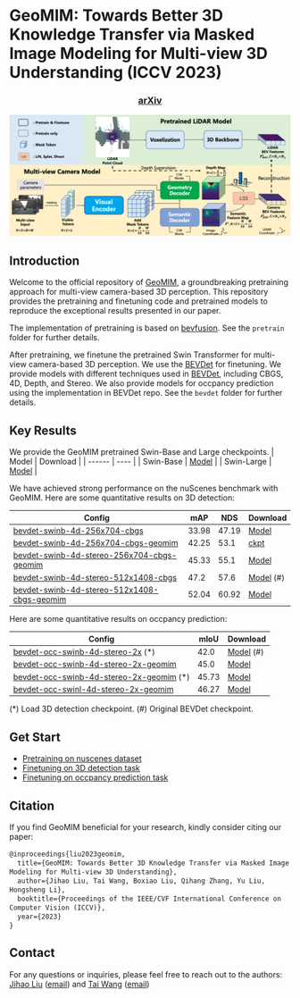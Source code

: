 # GeoMIM: Towards Better 3D Knowledge Transfer via Masked Image Modeling for Multi-view 3D Understanding (ICCV 2023)

<h3 align="center">
  <a href="https://arxiv.org/abs/2303.11325">arXiv</a>
</h3>

![pipeline](assets/geomim_pipeline.png)

## Introduction

Welcome to the official repository of [GeoMIM](https://arxiv.org/2303.11325), a groundbreaking pretraining approach for multi-view camera-based 3D perception. This repository provides the pretraining and finetuning code and pretrained models to reproduce the exceptional results presented in our paper.

The implementation of pretraining is based on [bevfusion](https://github.com/mit-han-lab/bevfusion). See the `pretrain` folder for further details.

After pretraining, we finetune the pretrained Swin Transformer for multi-view camera-based 3D perception. We use the [BEVDet](https://github.com/HuangJunJie2017/BEVDet) for finetuning. We provide models with different techniques used in [BEVDet](https://github.com/HuangJunJie2017/BEVDet), including CBGS, 4D, Depth, and Stereo. We also provide models for occpancy prediction using the implementation in BEVDet repo. See the `bevdet` folder for further details.

## Key Results

We provide the GeoMIM pretrained Swin-Base and Large checkpoints.
| Model | Download | 
| ------ | ---- | 
| Swin-Base | [Model](https://drive.google.com/file/d/1bHp4Y4j8X4LRoi8n7PRYskFohYq_J2X8/view?usp=sharing) |
| Swin-Large | [Model](https://drive.google.com/file/d/1lMdkAV0MTbBkR4YzsyPPGg0EkB5vLTVG/view?usp=sharing) |

We have achieved strong performance on the nuScenes benchmark with GeoMIM. Here are some quantitative results on 3D detection:

| Config | mAP | NDS | Download |	
| ------ | --- | --- | ----- |
| [bevdet-swinb-4d-256x704-cbgs](bevdet/configs/bevdet_geomim/bevdet-swinb-4d-256x704-cbgs.py) | 33.98 | 47.19 | [Model](https://drive.google.com/file/d/1sNn6kdgdIUQwUZQvywvtszEHTrStsDFQ/view?usp=sharing) |
| [bevdet-swinb-4d-256x704-cbgs-geomim](bevdet/configs/bevdet_geomim/bevdet-swinb-4d-256x704-cbgs-geomim.py) | 42.25 | 53.1 | [ckpt](https://drive.google.com/file/d/1xJ77En6Aa_gYDu1IEAtx_t8gdS3MCici/view?usp=sharing) |
| [bevdet-swinb-4d-stereo-256x704-cbgs-geomim](bevdet/configs/bevdet_geomim/bevdet-swinb-4d-stereo-256x704-cbgs-geomim.py) | 45.33 | 55.1 | [Model](https://drive.google.com/file/d/1v-YXOJ-VLuCS-WrnJHfmA_YKgWshjMe2/view?usp=sharing) |
| [bevdet-swinb-4d-stereo-512x1408-cbgs](bevdet/configs/bevdet/bevdet-stbase-4d-stereo-512x1408-cbgs.py) | 47.2 | 57.6 | [Model](https://pan.baidu.com/s/1237QyV18zvRJ1pU3YzRItw?pwd=npe1) (#) |
| [bevdet-swinb-4d-stereo-512x1408-cbgs-geomim](bevdet/configs/bevdet_geomim/bevdet-swinb-4d-stereo-512x1408-cbgs-geomim.py) | 52.04 | 60.92 | [Model](https://drive.google.com/file/d/1AZTjIrO0G1huecHx5PzJNgReVGCo1JdC/view?usp=sharing) |

Here are some quantitative results on occpancy prediction:

| Config | mIoU | Download |	
| ------ | ---- | ----- |
| [bevdet-occ-swinb-4d-stereo-2x](bevdet/configs/bevdet_occ/bevdet-occ-stbase-4d-stereo-512x1408-24e.py) (*) | 42.0 | [Model](https://pan.baidu.com/s/1237QyV18zvRJ1pU3YzRItw?pwd=npe1) (#) |
| [bevdet-occ-swinb-4d-stereo-2x-geomim](bevdet/configs/bevdet_geomim/bevdet-occ-swinb-4d-stereo-512x1408-24e-geomim.py) | 45.0 | [Model](https://drive.google.com/file/d/1qH5UalLpXueglGhEfCo58hi85LBilSMa/view?usp=sharing) |
| [bevdet-occ-swinb-4d-stereo-2x-geomim](bevdet/configs/bevdet_geomim/bevdet-occ-swinb-4d-stereo-512x1408-24e-geomim-load.py) (*) | 45.73 | [Model](https://drive.google.com/file/d/11Qi8BgJaPI4YU4q1XQ963WvwBYqx_EbY/view?usp=sharing) |
| [bevdet-occ-swinl-4d-stereo-2x-geomim](bevdet/configs/bevdet_geomim/bevdet-occ-swinl-4d-stereo-512x1408-24e-geomim.py) | 46.27 | [Model](https://drive.google.com/file/d/1tqb_CE4tIN1tsuD4tEimdurFXbLsMzzB/view?usp=sharing) |

(*) Load 3D detection checkpoint.
(#) Original BEVDet checkpoint.


## Get Start

- [Pretraining on nuscenes dataset](pretrain)
- [Finetuning on 3D detection task](bevdet)
- [Finetuning on occpancy prediction task](bevdet)


## Citation

If you find GeoMIM beneficial for your research, kindly consider citing our paper:

```
@inproceedings{liu2023geomim,
  title={GeoMIM: Towards Better 3D Knowledge Transfer via Masked Image Modeling for Multi-view 3D Understanding},
  author={Jihao Liu, Tai Wang, Boxiao Liu, Qihang Zhang, Yu Liu, Hongsheng Li},
  booktitle={Proceedings of the IEEE/CVF International Conference on Computer Vision (ICCV)},
  year={2023}
}
```


## Contact

For any questions or inquiries, please feel free to reach out to the authors: [Jihao Liu](https://jihaonew.github.io/) ([email](mailto:jihaoliu@link.cuhk.edu.hk)) and [Tai Wang](https://tai-wang.github.io/) ([email](mailto:taiwang.me@gmail.com))
